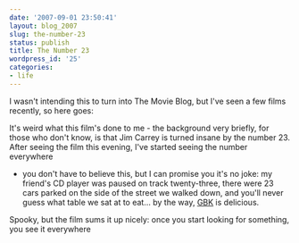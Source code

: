 ```yaml
---
date: '2007-09-01 23:50:41'
layout: blog_2007
slug: the-number-23
status: publish
title: The Number 23
wordpress_id: '25'
categories:
- life
---
```


I wasn't intending this to turn into The Movie Blog, but I've seen a few films
recently, so here goes:

It's weird what this film's done to me - the background very briefly, for
those who don't know, is that Jim Carrey is turned insane by the number 23.
After seeing the film this evening, I've started seeing the number everywhere
- you don't have to believe this, but I can promise you it's no joke: my
friend's CD player was paused on track twenty-three, there were 23 cars parked
on the side of the street we walked down, and you'll never guess what table we
sat at to eat… by the way, [GBK](http://www.gbkinfo.com/index.php) is
delicious.

Spooky, but the film sums it up nicely: once you start looking for something,
you see it everywhere
